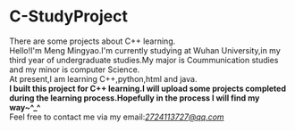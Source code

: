 # C-StudyProject
There are some projects about C++ learning.<br>
Hello!I'm Meng Mingyao.I'm currently studying at Wuhan University,in my third year of undergraduate studies.My major is Coummunication studies and my minor is computer Science.<br>
At present,I am learning C++,python,html and java.<br>
**I built this project for C++ learning.I will upload some projects completed during the learning process.Hopefully in the process I will find my way~^_^**<br>
Feel free to contact me via my email:*2724113727@qq.com*<br>
